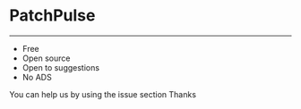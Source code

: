 # PatchPulse
---
- Free
- Open source
- Open to suggestions
- No ADS

You can help us by using the issue section
Thanks


